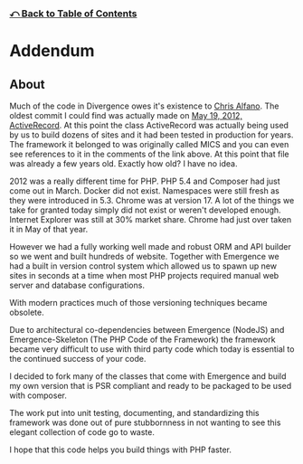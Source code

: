 ### [⤺ Back to Table of Contents](/README.md#divergence-framework-documentation)

# Addendum
## About
Much of the code in Divergence owes it's existence to [Chris Alfano](https://github.com/themightychris). The oldest commit I could find was actually made on [May 19, 2012, ActiveRecord](https://github.com/JarvusInnovations/emergence-skeleton/blob/0cccc29c44c5a06c7b0d40d1198fa6219d718fdf/php-classes/ActiveRecord.class.php). At this point the class ActiveRecord was actually being used by us to build dozens of sites and it had been tested in production for years. The framework it belonged to was originally called MICS and you can even see references to it in the comments of the link above. At this point that file was already a few years old. Exactly how old? I have no idea.

2012 was a really different time for PHP. PHP 5.4 and Composer had just come out in March. Docker did not exist. Namespaces were still fresh as they were introduced in 5.3. Chrome was at version 17. A lot of the things we take for granted today simply did not exist or weren't developed enough. Internet Explorer was still at 30% market share. Chrome had just over taken it in May of that year.

However we had a fully working well made and robust ORM and API builder so we went and built hundreds of website. Together with Emergence we had a built in version control system which allowed us to spawn up new sites in seconds at a time when most PHP projects required manual web server and database configurations.

With modern practices much of those versioning techniques became obsolete.

Due to architectural co-dependencies between Emergence (NodeJS) and Emergence-Skeleton (The PHP Code of the Framework) the framework became very difficult to use with third party code which today is essential to the continued success of your code.

I decided to fork many of the classes that come with Emergence and build my own version that is PSR compliant and ready to be packaged to be used with composer.

The work put into unit testing, documenting, and standardizing this framework was done out of pure stubbornness in not wanting to see this elegant collection of code go to waste.

I hope that this code helps you build things with PHP faster.